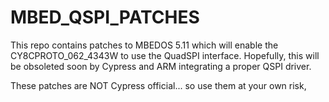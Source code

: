 # MBED_QSPI_PATCHES

This repo contains patches to MBEDOS 5.11 which will enable the CY8CPROTO_062_4343W to use the QuadSPI interface.  Hopefully, this will be obsoleted soon by Cypress and ARM integrating a proper QSPI driver.

These patches are NOT Cypress official... so use them at your own risk,
